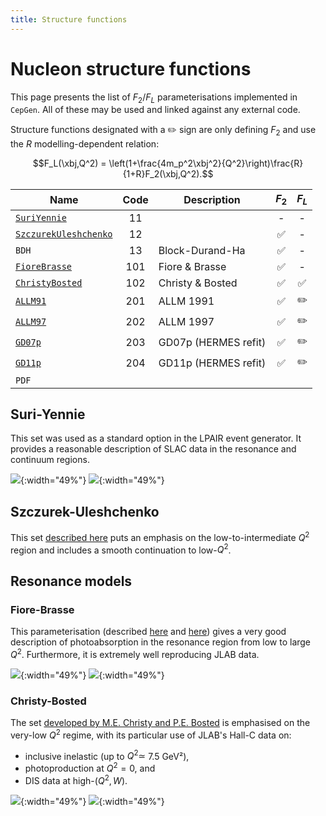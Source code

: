 ```yaml
---
title: Structure functions
---
```


# Nucleon structure functions

This page presents the list of $F_2/F_L$ parameterisations implemented in `CepGen`.
All of these may be used and linked against any external code.

Structure functions designated with a :pencil2: sign are only defining $F_2$ and use the $R$ modelling-dependent relation:

$$F_L(\xbj,Q^2) = \left(1+\frac{4m_p^2\xbj^2}{Q^2}\right)\frac{R}{1+R}F_2(\xbj,Q^2).$$


| Name                                           | Code | Description           | $F_2$ | $F_L$ |
|------------------------------------------------|:----:|-----------------------|:-----:|:-----:|
| [`SuriYennie`](#suri-yennie)                   | 11   |                       | -     | -     |
| [`SzczurekUleshchenko`](#szczurek-uleshchenko) | 12   |                       | :white_check_mark: | -     |
| `BDH`                                          | 13   | Block-Durand-Ha       | :white_check_mark: | -     |
| [`FioreBrasse`](#fiore-brasse)                 | 101  | Fiore & Brasse        | :white_check_mark: | -     |
| [`ChristyBosted`](#christy-bosted)             | 102  | Christy & Bosted      | :white_check_mark: | :white_check_mark: |
| [`ALLM91`](/structure-functions/allm)           | 201  | ALLM 1991             | :white_check_mark: | :pencil2: |
| [`ALLM97`](/structure-functions/allm)           | 202  | ALLM 1997             | :white_check_mark: | :pencil2: |
| [`GD07p`](/structure-functions/allm)            | 203  | GD07p (HERMES refit)  | :white_check_mark: | :pencil2: |
| [`GD11p`](/structure-functions/allm)            | 204  | GD11p (HERMES refit)  | :white_check_mark: | :pencil2: |
| `PDF`

## Suri-Yennie

This set was used as a standard option in the LPAIR event generator.
It provides a reasonable description of SLAC data in the resonance and continuum regions.

![](/assets/img/str-fun/suriyennie_f2.png){:width="49%"}
![](/assets/img/str-fun/suriyennie_fl.png){:width="49%"}

## Szczurek-Uleshchenko

This set [described here](/bibliography#sf:su) puts an emphasis on the low-to-intermediate $Q^2$ region and includes a smooth continuation to low-$Q^2$.

## Resonance models
### Fiore-Brasse

This parameterisation (described [here](/bibliography#sf:fiore) and [here](/bibliography#sf:brasse)) gives a very good description of photoabsorption in the resonance region from low to large $Q^2$.
Furthermore, it is extremely well reproducing JLAB data.

![](/assets/img/str-fun/fiorebrasse_f2.png){:width="49%"}
![](/assets/img/str-fun/fiorebrasse_fl.png){:width="49%"}

### Christy-Bosted

The set [developed by M.E. Christy and P.E. Bosted](/bibliography#sf:cb) is emphasised on the very-low $Q^2$ regime, with its particular use of JLAB's Hall-C data on:
- inclusive inelastic (up to $Q^2\simeq$ 7.5 GeV²),
- photoproduction at $Q^2=0$, and
- DIS data at high-$(Q^2,W)$.

![](/assets/img/str-fun/christybosted_f2.png){:width="49%"}
![](/assets/img/str-fun/christybosted_fl.png){:width="49%"}
